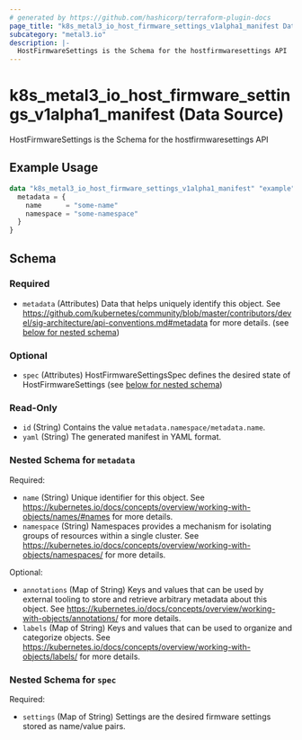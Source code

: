 ```yaml
---
# generated by https://github.com/hashicorp/terraform-plugin-docs
page_title: "k8s_metal3_io_host_firmware_settings_v1alpha1_manifest Data Source - terraform-provider-k8s"
subcategory: "metal3.io"
description: |-
  HostFirmwareSettings is the Schema for the hostfirmwaresettings API
---
```


# k8s_metal3_io_host_firmware_settings_v1alpha1_manifest (Data Source)

HostFirmwareSettings is the Schema for the hostfirmwaresettings API

## Example Usage

```terraform
data "k8s_metal3_io_host_firmware_settings_v1alpha1_manifest" "example" {
  metadata = {
    name      = "some-name"
    namespace = "some-namespace"
  }
}
```

<!-- schema generated by tfplugindocs -->
## Schema

### Required

- `metadata` (Attributes) Data that helps uniquely identify this object. See https://github.com/kubernetes/community/blob/master/contributors/devel/sig-architecture/api-conventions.md#metadata for more details. (see [below for nested schema](#nestedatt--metadata))

### Optional

- `spec` (Attributes) HostFirmwareSettingsSpec defines the desired state of HostFirmwareSettings (see [below for nested schema](#nestedatt--spec))

### Read-Only

- `id` (String) Contains the value `metadata.namespace/metadata.name`.
- `yaml` (String) The generated manifest in YAML format.

<a id="nestedatt--metadata"></a>
### Nested Schema for `metadata`

Required:

- `name` (String) Unique identifier for this object. See https://kubernetes.io/docs/concepts/overview/working-with-objects/names/#names for more details.
- `namespace` (String) Namespaces provides a mechanism for isolating groups of resources within a single cluster. See https://kubernetes.io/docs/concepts/overview/working-with-objects/namespaces/ for more details.

Optional:

- `annotations` (Map of String) Keys and values that can be used by external tooling to store and retrieve arbitrary metadata about this object. See https://kubernetes.io/docs/concepts/overview/working-with-objects/annotations/ for more details.
- `labels` (Map of String) Keys and values that can be used to organize and categorize objects. See https://kubernetes.io/docs/concepts/overview/working-with-objects/labels/ for more details.


<a id="nestedatt--spec"></a>
### Nested Schema for `spec`

Required:

- `settings` (Map of String) Settings are the desired firmware settings stored as name/value pairs.
